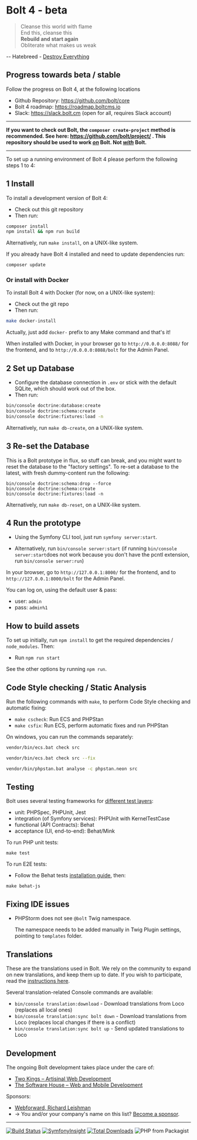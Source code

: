 Bolt 4 - beta
=============

> Cleanse this world with flame  
> End this, cleanse this  
> **Rebuild and start again**  
> Obliterate what makes us weak  

-- Hatebreed - [Destroy Everything][hatebreed]

Progress towards beta / stable
------------------------------

Follow the progress on Bolt 4, at the following locations

 - Github Repository: https://github.com/bolt/core
 - Bolt 4 roadmap: https://roadmap.boltcms.io
 - Slack: https://slack.bolt.cm (open for all, requires Slack account)

---

**If you want to check out Bolt, the `composer create-project` method is recommended. See here: https://github.com/bolt/project/ . This repository should be used to work _<ins>on</ins>_ Bolt. Not _<ins>with</ins>_ Bolt.**

---

To set up a running environment of Bolt 4 please perform the following steps 1 to 4:

1 Install
---------

To install a development version of Bolt 4:

  - Check out this git repository
  - Then run:

  ```bash
composer install
npm install && npm run build
  ```

Alternatively, run `make install`, on a UNIX-like system.

If you already have Bolt 4 installed and need to update dependencies run:
```bash
composer update
```

### Or install with Docker

To install Bolt 4 with Docker (for now, on a UNIX-like system):

  - Check out the git repo
  - Then run:

  ```bash
make docker-install
  ```

Actually, just add `docker-` prefix to any Make command and that's it!

When installed with Docker, in your browser go to `http://0.0.0.0:8088/` for the frontend, and to
`http://0.0.0.0:8088/bolt` for the Admin Panel.

2 Set up Database
-----------------

  - Configure the database connection in `.env` or stick with the default
    SQLite, which should work out of the box.
  - Then run:

```bash
bin/console doctrine:database:create
bin/console doctrine:schema:create
bin/console doctrine:fixtures:load -n
```

Alternatively, run `make db-create`, on a UNIX-like system.

3 Re-set the Database
---------------------

This is a Bolt prototype in flux, so stuff can break, and you might want to reset the database to
the "factory settings". To re-set a database to the latest, with fresh
dummy-content run the following:

```
bin/console doctrine:schema:drop --force
bin/console doctrine:schema:create
bin/console doctrine:fixtures:load -n
```

Alternatively, run `make db-reset`, on a UNIX-like system.

4 Run the prototype
-------------------

  - Using the Symfony CLI tool, just run `symfony server:start`.

  - Alternatively, run `bin/console server:start`
  (if running `bin/console server:start`does not work because you don't have the pcntl extension, run `bin/console server:run`)

In your browser, go to `http://127.0.0.1:8000/` for the frontend, and to
`http://127.0.0.1:8000/bolt` for the Admin Panel.

You can log on, using the default user & pass:

 - user: `admin`
 - pass: `admin%1`


How to build assets
-------------------

To set up initially, run `npm install` to get the required dependencies /
`node_modules`. Then:

  - Run `npm run start`

See the other options by running `npm run`.


Code Style checking / Static Analysis
----------------------------

Run the following commands with `make`, to perform Code Style checking and
automatic fixing:

 - `make cscheck`: Run ECS and PHPStan
 - `make csfix`: Run ECS, perform automatic fixes and run PHPStan

On windows, you can run the commands separately:

```bash
vendor/bin/ecs.bat check src
```

```bash
vendor/bin/ecs.bat check src --fix
```

```bash
vendor/bin/phpstan.bat analyse -c phpstan.neon src
```

Testing
-------

Bolt uses several testing frameworks for [different test layers][fowler]:

- unit: PHPSpec, PHPUnit, Jest
- integration (of Symfony services): PHPUnit with KernelTestCase
- functional (API Contracts): Behat
- acceptance (UI, end-to-end): Behat/Mink

To run PHP unit tests:
```
make test
```

To run E2E tests:
- Follow the Behat tests [installation guide](tests/e2e/README.md), then:
```
make behat-js
```

Fixing IDE issues
-----------------

- PHPStorm does not see `@bolt` Twig namespace.

  The namespace needs to be added manually in Twig Plugin settings, pointing to `templates` folder.


Translations
------------

These are the translations used in Bolt. We rely on the community to expand on new
translations, and keep them up to date. If you wish to participate, read the
[instructions here][translations].

Several translation-related Console commands are available:

 - `bin/console translation:download` - Download translations from Loco (replaces all local ones)
 - `bin/console translation:sync bolt down` - Download translations from Loco (replaces local changes if there is a conflict)
 - `bin/console translation:sync bolt up` - Send updated translations to Loco

Development
--------

The ongoing Bolt development takes place under the care of:

 - [Two Kings &ndash; Artisinal Web Development](https://twokings.nl)
 - [The Software House &ndash; Web and Mobile Development](https://tsh.io/)

Sponsors:

 - [Webforward, Richard Leishman](https://www.webfwd.co.uk/)
 - → You and/or your company's name on this list?
 [Become a sponsor](https://github.com/users/bobdenotter/sponsorship).

[fowler]: https://martinfowler.com/articles/practical-test-pyramid.html
[translations]: https://github.com/bolt/core/wiki/Contribute-on-translations
[hatebreed]: https://www.youtube.com/watch?v=DBwgX8yBqsw

--------

[![Build Status](https://travis-ci.org/bolt/core.svg?branch=master)](https://travis-ci.org/bolt/core) [![SymfonyInsight](https://insight.symfony.com/projects/4d1713e3-be44-4c2e-ad92-35f65eee6bd5/mini.svg)](https://insight.symfony.com/projects/4d1713e3-be44-4c2e-ad92-35f65eee6bd5) [![Total Downloads](https://poser.pugx.org/bolt/core/downloads)](https://packagist.org/packages/bolt/core) ![PHP from Packagist](https://img.shields.io/packagist/php-v/bolt/core)
